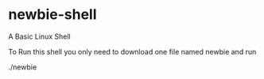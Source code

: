 # newbie-shell
A Basic Linux Shell

To Run this shell you only need to download one file named newbie and run 

./newbie
